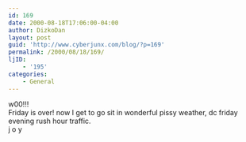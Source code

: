 ```yaml
---
id: 169
date: 2000-08-18T17:06:00-04:00
author: DizkoDan
layout: post
guid: 'http://www.cyberjunx.com/blog/?p=169'
permalink: /2000/08/18/169/
ljID:
    - '195'
categories:
    - General
---
```


w00!!!  
Friday is over! now I get to go sit in wonderful pissy weather, dc friday evening rush hour traffic.  
j o y